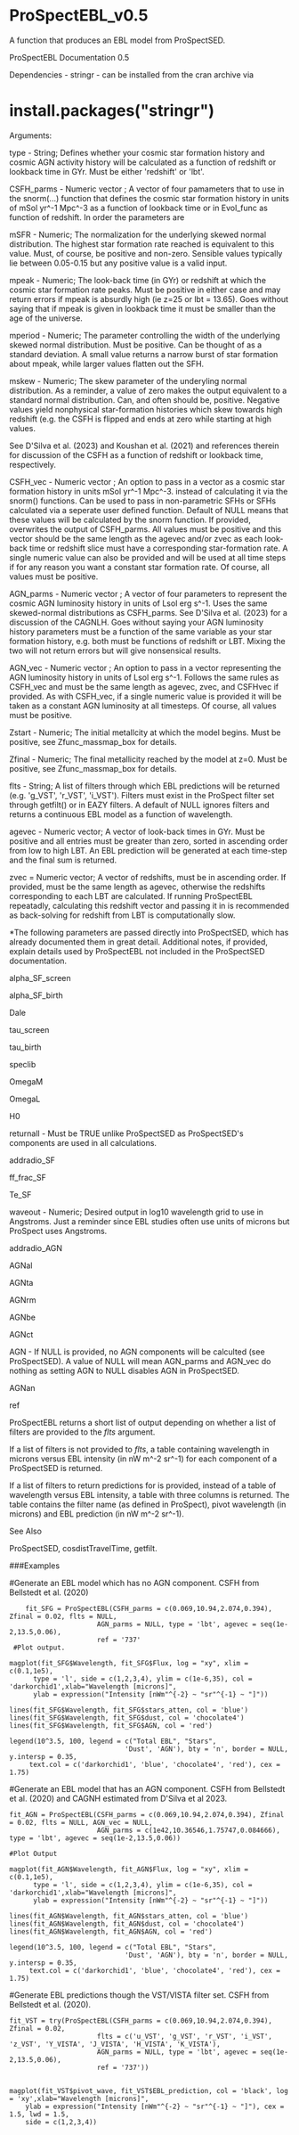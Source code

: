 # ProSpectEBL_v0.5
A function that produces an EBL model from ProSpectSED.


ProSpectEBL Documentation 0.5

Dependencies - stringr - can be installed from the cran archive via

# install.packages("stringr")




Arguments:

type - String; Defines whether your cosmic star formation history and cosmic AGN activity history will be calculated 
as a function of redshift or lookback time in GYr. Must be either 'redshift' or 'lbt'. 

CSFH_parms - Numeric vector ; A vector of four pamameters that to use in the snorm(...) function that defines the cosmic star formation history in units of mSol yr^-1 Mpc^-3
as a function of lookback time or in Evol_func as function of redshift. In order the parameters are

mSFR - Numeric; The normalization for the underlying skewed normal distribution. 
	The highest star formation rate reached is equivalent to this value. Must, 
	of course, be positive and non-zero. Sensible values typically lie between 0.05-0.15 but any positive value is a valid input.

mpeak - Numeric; The look-back time (in GYr) or redshift at which the cosmic star formation rate peaks. Must be positive in either case and may
	return errors if mpeak is absurdly high (ie z=25 or lbt = 13.65). Goes without saying that if mpeak is given in lookback time it must be smaller 
	than the age of the universe. 
		
mperiod - Numeric; The parameter controlling the width of the underlying skewed normal distribution. Must be positive. Can be thought of as
	a standard deviation. A small value returns a narrow burst of star formation about mpeak, while larger values flatten out the SFH.
	
mskew - Numeric; The skew parameter of the underyling normal distribution. As a reminder, a value of zero makes the output equivalent
	to a standard normal distribution. Can, and often should be, positive. Negative values yield nonphysical star-formation histories which 
	skew towards high redshift (e.g. the CSFH is flipped and ends at zero while starting at high values.
	
See D'Silva et al. (2023) and Koushan et al. (2021) and references therein for discussion of the CSFH as a function of redshift or lookback time, respectively.

CSFH_vec - Numeric vector ; An option to pass in a vector as a cosmic star formation history in units mSol yr^-1 Mpc^-3. instead of calculating it via the snorm() functions.
Can be used to pass in non-parametric SFHs or SFHs calculated via a seperate user defined function. Default of NULL means that these values will be calculated
by the snorm function. If provided, overwrites the output of CSFH_parms. All values must be positive and this vector should be the same length as the agevec and/or zvec 
as each look-back time or redshift slice must have a corresponding star-formation rate. A single numeric value can also be provided and will be used at all time steps if for
any reason you want a constant star formation rate. Of course, all values must be positive.


AGN_parms - Numeric vector ; A vector of four parameters to represent the cosmic AGN luminosity history in units of Lsol erg s^-1. Uses the same 
skewed-normal distributions as CSFH_parms. See D'Silva et al. (2023) for a discussion of the CAGNLH. Goes without saying your AGN luminosity history 
parameters must be a function of the same variable as your star formation history, e.g. both must be functions of redshift or LBT. Mixing
the two will not return errors but will give nonsensical results. 
	

AGN_vec - Numeric vector ; An option to pass in a vector representing the AGN luminosity history in units of Lsol erg s^-1. Follows the same rules
as CSFH_vec and must be the same length as agevec, zvec, and CSFHvec if provided. As with CSFH_vec, if a single numeric value is provided it
will be taken as a constant AGN luminosity at all timesteps. Of course, all values must be positive.

Zstart - Numeric; The initial metallcity at which the model begins. Must be positive, see Zfunc_massmap_box for details.

Zfinal - Numeric; The final metallicity reached by the model at z=0. Must be positive, see Zfunc_massmap_box for details.

flts - String; A list of filters through which EBL predictions will be returned (e.g. 'g_VST', 'r_VST', 'i_VST'). 
Filters must exist in the ProSpect filter set through getfilt() or in EAZY filters. A default of NULL ignores filters and
returns a continuous EBL model as a function of wavelength.


agevec - Numeric vector; A vector of look-back times in GYr. Must be positive and all entries must be greater than zero,
sorted in ascending order from low to high LBT. An EBL prediction will be generated at each time-step and the final sum is returned.

zvec = Numeric vector; A vector of redshifts, must be in ascending order. If provided, must be the same length as agevec, otherwise the
redshifts corresponding to each LBT are calculated. If running ProSpectEBL repeatadly, calculating this redshift vector and passing
it in is recommended as back-solving for redshift from LBT is computationally slow.

*The following parameters are passed directly into ProSpectSED, which has already documented them in great detail. Additional notes,
if provided, explain details used by ProSpectEBL not included in the ProSpectSED documentation.


alpha_SF_screen

alpha_SF_birth

Dale

tau_screen

tau_birth

speclib

OmegaM

OmegaL

H0

returnall - Must be TRUE unlike ProSpectSED as ProSpectSED's components are used in all calculations.

addradio_SF

ff_frac_SF

Te_SF

waveout - Numeric; Desired output in log10 wavelength grid to use in Angstroms. Just a reminder since EBL studies often use units of microns but ProSpect uses Angstroms. 

addradio_AGN

AGNal

AGNta

AGNrm

AGNbe

AGNct

AGN - If NULL is provided, no AGN components will be calculted (see ProSpectSED). A value of NULL will mean AGN_parms and AGN_vec do nothing as
setting AGN to NULL disables AGN in ProSpectSED.

AGNan

ref 

ProSpectEBL returns a short list of output depending on whether a list of filters are provided to the *flts* argument. 

If a list of filters is not provided to *flts*, a table containing wavelength in microns versus EBL 
intensity (in nW m^-2 sr^-1) for each component of a ProSpectSED is returned.

If a list of filters to return predictions for is provided, instead of a table of wavelength versus EBL intensity, a table with three columns is returned.
The table contains the filter name (as defined in ProSpect), pivot wavelength (in microns) and EBL prediction (in nW m^-2 sr^-1). 



See Also

ProSpectSED, cosdistTravelTime, getfilt.



###Examples 

#Generate an EBL model which has no AGN component. CSFH from Bellstedt et al. (2020)
    
        fit_SFG = ProSpectEBL(CSFH_parms = c(0.069,10.94,2.074,0.394), Zfinal = 0.02, flts = NULL,
                          AGN_parms = NULL, type = 'lbt', agevec = seq(1e-2,13.5,0.06),
                          ref = '737'
     #Plot output. 

    magplot(fit_SFG$Wavelength, fit_SFG$Flux, log = "xy", xlim = c(0.1,1e5),
          type = 'l', side = c(1,2,3,4), ylim = c(1e-6,35), col = 'darkorchid1',xlab="Wavelength [microns]",
          ylab = expression("Intensity [nWm"^{-2} ~ "sr"^{-1} ~ "]"))
  
    lines(fit_SFG$Wavelength, fit_SFG$stars_atten, col = 'blue')
    lines(fit_SFG$Wavelength, fit_SFG$dust, col = 'chocolate4') 
    lines(fit_SFG$Wavelength, fit_SFG$AGN, col = 'red')
  
    legend(10^3.5, 100, legend = c("Total EBL", "Stars",
                                 'Dust', 'AGN'), bty = 'n', border = NULL, y.intersp = 0.35,
         text.col = c('darkorchid1', 'blue', 'chocolate4', 'red'), cex = 1.75)




#Generate an EBL model that has an AGN component. CSFH from Bellstedt et al. (2020) and CAGNH estimated from D'Silva et al 2023.
 
    fit_AGN = ProSpectEBL(CSFH_parms = c(0.069,10.94,2.074,0.394), Zfinal = 0.02, flts = NULL, AGN_vec = NULL,
                          AGN_parms = c(1e42,10.36546,1.75747,0.084666), type = 'lbt', agevec = seq(1e-2,13.5,0.06))

    #Plot Output
    
    magplot(fit_AGN$Wavelength, fit_AGN$Flux, log = "xy", xlim = c(0.1,1e5),
          type = 'l', side = c(1,2,3,4), ylim = c(1e-6,35), col = 'darkorchid1',xlab="Wavelength [microns]",
          ylab = expression("Intensity [nWm"^{-2} ~ "sr"^{-1} ~ "]"))
  
    lines(fit_AGN$Wavelength, fit_AGN$stars_atten, col = 'blue')
    lines(fit_AGN$Wavelength, fit_AGN$dust, col = 'chocolate4') 
    lines(fit_AGN$Wavelength, fit_AGN$AGN, col = 'red')
  
    legend(10^3.5, 100, legend = c("Total EBL", "Stars",
                                 'Dust', 'AGN'), bty = 'n', border = NULL, y.intersp = 0.35,
         text.col = c('darkorchid1', 'blue', 'chocolate4', 'red'), cex = 1.75)
  

#Generate EBL predictions though the VST/VISTA filter set. CSFH from Bellstedt et al. (2020). 
	
 	fit_VST = try(ProSpectEBL(CSFH_parms = c(0.069,10.94,2.074,0.394), Zfinal = 0.02, 
                          flts = c('u_VST', 'g_VST', 'r_VST', 'i_VST', 'z_VST', 'Y_VISTA', 'J_VISTA', 'H_VISTA', 'K_VISTA'),
                          AGN_parms = NULL, type = 'lbt', agevec = seq(1e-2,13.5,0.06),
                          ref = '737'))


	magplot(fit_VST$pivot_wave, fit_VST$EBL_prediction, col = 'black', log = 'xy',xlab="Wavelength [microns]",
        ylab = expression("Intensity [nWm"^{-2} ~ "sr"^{-1} ~ "]"), cex = 1.5, lwd = 1.5,
        side = c(1,2,3,4))


                           
                           
